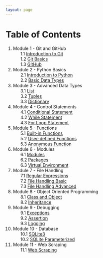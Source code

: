 ```yaml
---
layout: page
---
```


# Table of Contents

<ol>

<li>
    Module 1 - Git and GitHub
    <ul type='none'>
        <li> 1.1 <a href="../module/1/git"> Introduction to Git </a></li>
        <li> 1.2 <a href="../module/1/git-basics"> Git Basics </a></li>
        <li> 1.3 <a href="../module/1/github"> GitHub </a></li>
    </ul>
</li>

<li>
    Module 2 - Python Basics
    <ul type='none'>
        <li> 2.1 <a href="../module/2/python"> Introduction to Python </a></li>
        <li> 2.2 <a href="../module/2/basic-datatypes"> Basic Data Types </a></li>
    </ul>
</li>

<li>
    Module 3 - Advanced Data Types
    <ul type='none'>
        <li> 3.1 <a href="../module/3/list"> List </a></li>
        <li> 3.2 <a href="../module/3/tuples"> Tuples </a></li>
        <li> 3.3 <a href="../module/3/dictionary"> Dictionary </a></li>
    </ul>
</li>

<li>
    Module 4 - Control Statements
    <ul type='none'>
        <li> 4.1 <a href="../module/4/conditional-statement"> Conditional Statement </a></li>
        <li> 4.2 <a href="../module/4/while-statement"> While Statement </a></li>
        <li> 4.3 <a href="../module/4/for-loop-statement"> For Loop Statement </a></li>
    </ul>
</li>

<li>
    Module 5 - Functions
    <ul type='none'>
        <li> 5.1 <a href="../module/5/built-in-functions"> Built-in Functions </a></li>
        <li> 5.2 <a href="../module/5/user-defined-functions"> User-defined Functions </a></li>
        <li> 5.3 <a href="../module/5/anonymous-function"> Anonymous Function </a></li>
    </ul>
</li>

<li>
    Module 6 - Modules
    <ul type='none'>
        <li> 6.1 <a href="../module/6/modules"> Modules </a></li>
        <li> 6.2 <a href="../module/6/packages"> Packages </a></li>
        <li> 6.3 <a href="../module/6/virtual-environment"> Virtual Environment </a></li>
    </ul>
</li>

<li>
    Module 7 - File Handling
    <ul type='none'>
        <li> 7.1 <a href="../module/7/regular-expressions"> Regular Expressions </a></li>
        <li> 7.2 <a href="../module/7/file-handling-basic"> File Handling Basic </a></li>
        <li> 7.3 <a href="../module/7/file-handling-advanced"> File Handling Advanced </a></li>
    </ul>
</li>

<li>
    Module 8 - Object Oriented Programming
    <ul type='none'>
        <li> 8.1 <a href="../module/8/class-and-object"> Class and Object </a></li>
        <li> 8.2 <a href="../module/8/inheritance"> Inheritance </a></li>
    </ul>
</li>

<li>
    Module 9 - Debugging
    <ul type='none'>
        <li> 9.1 <a href="../module/9/exceptions"> Exceptions </a></li>
        <li> 9.2 <a href="../module/9/assertion"> Assertion </a></li>
        <li> 9.3 <a href="../module/9/logging"> Logging </a></li>
    </ul>
</li>


<li>
    Module 10 - Database
    <ul type='none'>
        <li> 10.1 <a href="../module/10/sqlite3"> SQLite3 </a></li>
        <li> 10.2 <a href="../module/10/sqlite3-parameterized"> SQLite Parameterized </a></li>
    </ul>
</li>

<li>
    Module 11 - Web Scraping
    <ul type='none'>
        <li> 11.1 <a href="../module/11/web-scraping"> Web Scraping </a></li>
    </ul>
</li>